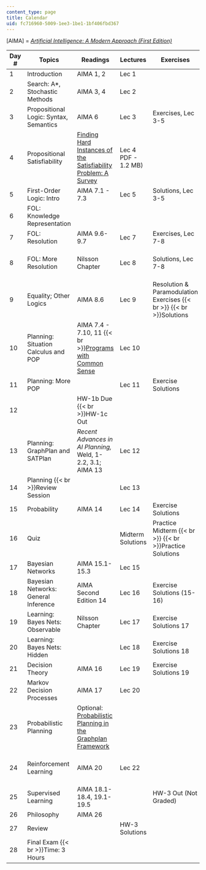 ```yaml
---
content_type: page
title: Calendar
uid: fc716960-5009-1ee3-1be1-1bf406fbd367
---
```


\[AIMA\] = [_Artificial Intelligence: A Modern Approach (First Edition)_](http://www.cs.berkeley.edu/~russell/aima.html)

| Day # | Topics | Readings | Lectures | Exercises | Assignments |
| --- | --- | --- | --- | --- | --- |
| 1 | Introduction | AIMA 1, 2 | Lec 1 | &nbsp; |
| 2 | Search: A\*, Stochastic Methods | AIMA 3, 4 | Lec 2 | &nbsp; |
| 3 | Propositional Logic: Syntax, Semantics | AIMA 6 | Lec 3 | Exercises, Lec 3-5 | &nbsp; |
| 4 | Propositional Satisfiability | [Finding Hard Instances of the Satisfiability Problem: A Survey](http://www.cs.sfu.ca/~mitchell/) | Lec 4 PDF - 1.2 MB) | &nbsp; | HW-1a Out |
| 5 | First-Order Logic: Intro | AIMA 7.1 - 7.3 | Lec 5 | Solutions, Lec 3-5 | &nbsp; |
| 6 | FOL: Knowledge Representation | &nbsp; |
| 7 | FOL: Resolution | AIMA 9.6-9.7 | Lec 7 | Exercises, Lec 7-8 | &nbsp; |
| 8 | FOL: More Resolution | Nilsson Chapter | Lec 8 | Solutions, Lec 7-8 | HW-1b Out  {{< br >}}HW-1a Due |
| 9 | Equality; Other Logics | AIMA 8.6 | Lec 9 | Resolution & Paramodulation Exercises  {{< br >}}  {{< br >}}Solutions | &nbsp; |
| 10 | Planning: Situation Calculus and POP | AIMA 7.4 - 7.10, 11  {{< br >}}[Programs with Common Sense](http://www-formal.stanford.edu/jmc/mcc59.html) | Lec 10 | &nbsp; |
| 11 | Planning: More POP | &nbsp; | Lec 11 | Exercise Solutions | &nbsp; |
| 12 | &nbsp; | HW-1b Due  {{< br >}}HW-1c Out |
| 13 | Planning: GraphPlan and SATPlan | _Recent Advances in AI Planning,_ Weld, 1-2.2, 3.1; AIMA 13 | Lec 12 | &nbsp; |
| 14 | Planning  {{< br >}}Review Session | &nbsp; | Lec 13 | &nbsp; |
| 15 | Probability | AIMA 14 | Lec 14 | Exercise Solutions | HW-1c Due |
| 16 | Quiz | &nbsp; | Midterm Solutions | Practice Midterm  {{< br >}}  {{< br >}}Practice Solutions | &nbsp; |
| 17 | Bayesian Networks | AIMA 15.1-15.3 | Lec 15 | &nbsp; |
| 18 | Bayesian Networks: General Inference | AIMA Second Edition 14 | Lec 16 | Exercise Solutions (15-16) | &nbsp; |
| 19 | Learning: Bayes Nets: Observable | Nilsson Chapter | Lec 17 | Exercise Solutions 17 | HW 2a Out |
| 20 | Learning: Bayes Nets: Hidden | &nbsp; | Lec 18 | Exercise Solutions 18 | &nbsp; |
| 21 | Decision Theory | AIMA 16 | Lec 19 | Exercise Solutions 19 | &nbsp; |
| 22 | Markov Decision Processes | AIMA 17 | Lec 20 | &nbsp; |
| 23 | Probabilistic Planning | Optional: [Probabilistic Planning in the Graphplan Framework](http://www-2.cs.cmu.edu/~jcl/papers/papers.html) | &nbsp; |
| 24 | Reinforcement Learning | AIMA 20 | Lec 22 | &nbsp; | HW-2a Due  {{< br >}}HW-2b Out |
| 25 | Supervised Learning | AIMA 18.1-18.4, 19.1-19.5 | &nbsp; | HW-3 Out (Not Graded) |
| 26 | Philosophy | AIMA 26 | &nbsp; |
| 27 | Review | &nbsp; | HW-3 Solutions |
| 28 | Final Exam  {{< br >}}Time: 3 Hours | &nbsp; |